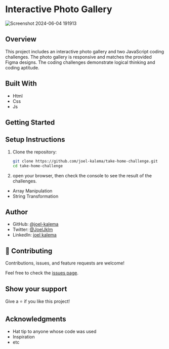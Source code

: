 # Interactive Photo Gallery

![Screenshot 2024-06-04 191913](https://github.com/joel-kalema/Portfolio/assets/57408419/c888f5a1-c9bf-4296-99ee-2eef3ed825c9)

## Overview
This project includes an interactive photo gallery and two JavaScript coding challenges. The photo gallery is responsive and matches the provided Figma designs. The coding challenges demonstrate logical thinking and coding aptitude.

## Built With

- Html
- Css
- Js

## Getting Started

## Setup Instructions
1. Clone the repository:
   ```sh
   git clone https://github.com/joel-kalema/take-home-challenge.git
   cd take-home-challenge

2. open your browser, then check the console to see the result of the challenges.
- Array Manipulation
- String Transformation


## Author

- GitHub: [@joel-kalema](https://github.com/joel-kalema)
- Twitter: [@JoelJklm](https://twitter.com/JoelJklm)
- LinkedIn: [joel kalema](https://www.linkedin.com/in/joel-kalema-30518a230/)

## 🤝 Contributing

Contributions, issues, and feature requests are welcome!

Feel free to check the [issues page](https://github.com/joel-kalema/take-home-challenge/issues).

## Show your support

Give a ⭐️ if you like this project!

## Acknowledgments

- Hat tip to anyone whose code was used
- Inspiration
- etc

